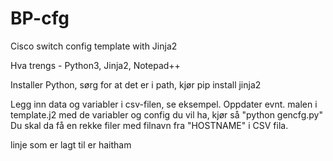 ﻿# BP-cfg

Cisco switch config template with Jinja2

Hva trengs - Python3, Jinja2, Notepad++

Installer Python, sørg for at det er i path, kjør pip install jinja2

Legg inn data og variabler i csv-filen, se eksempel. Oppdater evnt. malen i template.j2 med de variabler og config du vil ha, kjør så "python gencfg.py" Du skal da få en rekke filer med filnavn fra "HOSTNAME" i CSV fila.

linje som er lagt til er haitham
